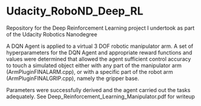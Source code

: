 # Udacity_RoboND_Deep_RL
Repository for the Deep Reinforcement Learning project I undertook as part of the Udacity Robotics Nanodegree

A DQN Agent is applied to a virtual 3 DOF robotic manipulator arm. A set of hyperparameters for the DQN Agent and appropriate reward functions and values were determined that allowed the agent sufficient control accuracy to touch a simulated object either with any part of the manipulator arm (ArmPluginFINALARM.cpp), or with a specific part of the robot arm (ArmPluginFINALGRIP.cpp), namely the gripper base. 

Parameters were successfully derived and the agent carried out the tasks adequately. See Deep_Reinforcement_Learning_Manipulator.pdf for writeup

